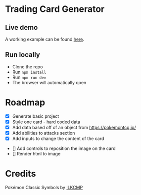 # Trading Card Generator

## Live demo

A working example can be found [here](https://bartduisters.com/trading-card-generator/).

## Run locally

- Clone the repo
- Run `npm install`
- Run `npm run dev`
- The browser will automatically open

# Roadmap

- [x] Generate basic project
- [x] Style one card - hard coded data
- [x] Add data based off of an object from https://pokemontcg.io/
- [x] Add abilities to attacks section
- [x] Add inputs to change the content of the card
- [] Add controls to reposition the image on the card
- [] Render html to image

# Credits

Pokémon Classic Symbols by [ILKCMP](https://www.deviantart.com/ilkcmp)
